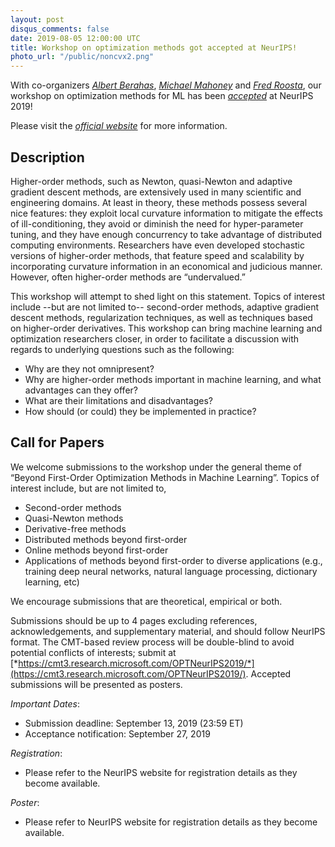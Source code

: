 ```yaml
---
layout: post
disqus_comments: false
date: 2019-08-05 12:00:00 UTC
title: Workshop on optimization methods got accepted at NeurIPS!
photo_url: "/public/noncvx2.png"
---
```


With co-organizers [*Albert Berahas*](https://sites.google.com/view/asberahas/), [*Michael Mahoney*](https://www.stat.berkeley.edu/~mmahoney/) and [*Fred Roosta*](https://people.smp.uq.edu.au/FredRoosta/), our workshop on optimization methods 
for ML has been [*accepted*](https://medium.com/@NeurIPSConf/2019workshops-ec820e4d558e) at NeurIPS 2019! 

Please visit the [*official website*](https://sites.google.com/site/optneurips19/) for more information.

## Description

Higher-order methods, such as Newton, quasi-Newton and adaptive gradient descent methods, are extensively used in many scientific and engineering domains. At least in theory, these methods possess several nice features: they exploit local curvature information to mitigate the effects of ill-conditioning, they avoid or diminish the need for hyper-parameter tuning, and they have enough concurrency to take advantage of distributed computing environments. Researchers have even developed stochastic versions of  higher-order methods, that feature speed and scalability by incorporating curvature information in an economical and judicious manner. However, often higher-order methods are “undervalued.”


This workshop will attempt to shed light on this statement. Topics of interest include --but are not limited to-- second-order methods, adaptive gradient descent methods, regularization techniques, as well as techniques based on higher-order derivatives. This workshop can bring machine learning and optimization researchers closer, in order to facilitate a discussion with regards to underlying questions such as the following:


- Why are they not omnipresent?
- Why are higher-order methods important in machine learning, and what advantages can they offer?
- What are their limitations and disadvantages?
- How should (or could) they be implemented in practice? 

## Call for Papers


We welcome submissions to the workshop under the general theme of “Beyond First-Order Optimization Methods in Machine Learning”. Topics of interest include, but are not limited to,

- Second-order methods
- Quasi-Newton methods
- Derivative-free methods
- Distributed methods beyond first-order 
- Online methods beyond first-order 
- Applications of methods beyond first-order to diverse applications (e.g., training deep neural networks, natural language processing, dictionary learning, etc)

We encourage submissions that are theoretical, empirical or both.


Submissions should be up to 4 pages excluding references, acknowledgements, and supplementary material, and should follow NeurIPS format. The CMT-based review process will be double-blind to avoid potential conflicts of interests; submit at [*https://cmt3.research.microsoft.com/OPTNeurIPS2019/*](https://cmt3.research.microsoft.com/OPTNeurIPS2019/).
Accepted submissions will be presented as posters.



*Important Dates*: 

- Submission deadline: September 13, 2019 (23:59 ET) 
- Acceptance notification: September 27, 2019

*Registration*:

- Please refer to the NeurIPS website for registration details as they become available.

*Poster*:

- Please refer to NeurIPS website for registration details as they become available.
